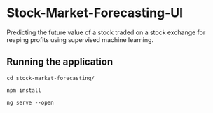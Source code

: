 # Stock-Market-Forecasting-UI
Predicting the future value of a stock traded on a stock exchange for reaping profits using supervised machine learning. 

## Running the application

```
cd stock-market-forecasting/

npm install

ng serve --open
```
